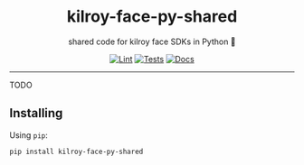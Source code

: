 <h1 align="center">kilroy-face-py-shared</h1>

<div align="center">

shared code for kilroy face SDKs in Python 🤝

[![Lint](https://github.com/kilroybot/kilroy-face-py-shared/actions/workflows/lint.yaml/badge.svg)](https://github.com/kilroybot/kilroy-face-py-shared/actions/workflows/lint.yaml)
[![Tests](https://github.com/kilroybot/kilroy-face-py-shared/actions/workflows/test-multiplatform.yaml/badge.svg)](https://github.com/kilroybot/kilroy-face-py-shared/actions/workflows/test-multiplatform.yaml)
[![Docs](https://github.com/kilroybot/kilroy-face-py-shared/actions/workflows/docs.yaml/badge.svg)](https://github.com/kilroybot/kilroy-face-py-shared/actions/workflows/docs.yaml)

</div>

---

TODO

## Installing

Using `pip`:

```sh
pip install kilroy-face-py-shared
```
